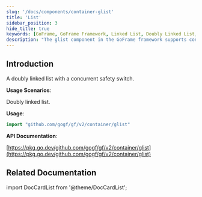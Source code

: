 ```yaml
---
slug: '/docs/components/container-glist'
title: 'List'
sidebar_position: 3
hide_title: true
keywords: [GoFrame, GoFrame Framework, Linked List, Doubly Linked List, Concurrent Safe, glist, Component, Go Language, Programming, Data Structure]
description: "The glist component in the GoFrame framework supports concurrent safe doubly linked lists. glist provides data structures and concurrent control for linked lists, suitable for scenarios requiring doubly linked lists, thereby improving the development efficiency and runtime performance of Go language programs."
---
```


## Introduction

A doubly linked list with a concurrent safety switch.

**Usage Scenarios**:

Doubly linked list.

**Usage**:

```go
import "github.com/gogf/gf/v2/container/glist"
```

**API Documentation**:

[https://pkg.go.dev/github.com/gogf/gf/v2/container/glist](https://pkg.go.dev/github.com/gogf/gf/v2/container/glist)

## Related Documentation
import DocCardList from '@theme/DocCardList';

<DocCardList />